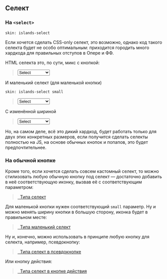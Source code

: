 ---
---

## Селект

### На `<select>`

    skin: islands-select

Если хочется сделать CSS-only селект, это возможно, однако код такого селекта будет не особо оптимальным: приходится городить много хардкода для правильных отступов в Опере и ФФ.

HTML селекта это, по сути, микс с кнопкой:

> <span class="button select-wrap">
>     <select class="select">
>         <option>Select</option>
>         <option>Bar</option>
>         <option>Baz long long</option>
>     </select>
>     <span class="select-focus"></span>
> </span>
>
> <div class="example:select"></div>

И маленький селект (для маленькой кнопки)

    skin: islands-select small

> <span class="small-button select-wrap">
>     <select class="small-select">
>         <option>Select</option>
>         <option>Bar</option>
>         <option>Baz long long</option>
>     </select>
>     <span class="select-focus"></span>
> </span>
>
> <div class="example:small-select"></div>

С изменённой шириной

> <span class="button select-wrap" style="width: 50%">
>     <select class="select">
>         <option>Select</option>
>         <option>Bar</option>
>         <option>Baz long long</option>
>     </select>
>     <span class="select-focus"></span>
> </span>

Но, на самом деле, всё это дикий хардкод, будет работать только для двух этих конкретных размеров, если получится сделать селекты полностью на JS, на основе обычных кнопок и попапов, это будет предпочтительнее.

### На обычной кнопке

Кроме того, если хочется сделать совсем кастомный селект, то можно стилизовать любую обычную кнопку под селект — достаточно добавить в неё соответствующую иконку, вызвав её с соответствующим параметром:

> <a class="button" href="#x">
>     <span class="button-content">
>         <span class="button-arrow"> </span>
>         Типа селект
>     </span>
> </a>
>
> <div class="example:button-arrow"></div>

Для маленькой кнопки нужен соответствующий `small` параметр. Ну и можно менять ширину кнопки в большую сторону, иконка будет в правильном месте:

> <a class="small-button" href="#x" style="width: 300px">
>     <span class="button-content">
>         <span class="button-arrow"> </span>
>         Типа маленький селект
>     </span>
> </a>
>
> <div class="example:small-button-arrow"></div>

Ну и, конечно, можно использовать в принципе любую кнопку для селекта, например, псевдокнопку:

> <a class="pseudo-button" href="#x" style="width: 300px">
>     <span class="button-content">
>         <span class="button-arrow"> </span>
>         Типа селект в псевдокнопке
>     </span>
> </a>

Или кнопку действия:

> <a class="action-button" href="#x" style="width: 300px">
>     <span class="button-content">
>         <span class="button-arrow"> </span>
>         Типа селект в кнопке действия
>     </span>
> </a>
